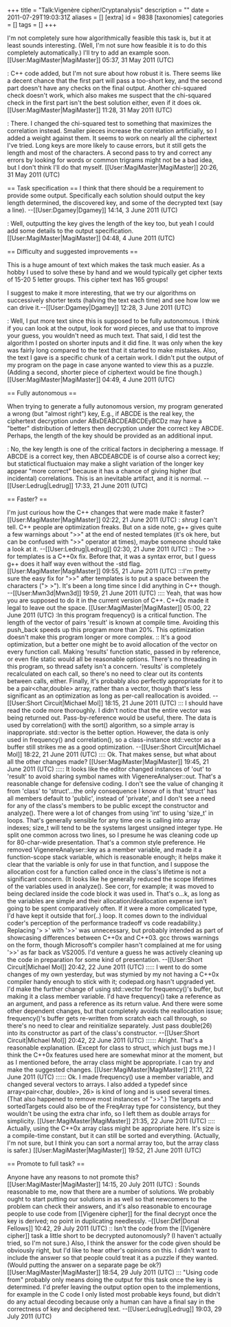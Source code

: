 +++
title = "Talk:Vigenère cipher/Cryptanalysis"
description = ""
date = 2011-07-29T19:03:31Z
aliases = []
[extra]
id = 9838
[taxonomies]
categories = []
tags = []
+++

I'm not completely sure how algorithmically feasible this task is, but it at least sounds interesting. (Well, I'm not sure how feasible it is to do this completely automatically.) I'll try to add an example soon. [[User:MagiMaster|MagiMaster]] 05:37, 31 May 2011 (UTC)

: C++ code added, but I'm not sure about how robust it is. There seems like a decent chance that the first part will pass a too-short key, and the second part doesn't have any checks on the final output. Another chi-squared check doesn't work, which also makes me suspect that the chi-squared check in the first part isn't the best solution either, even if it does ok. [[User:MagiMaster|MagiMaster]] 11:28, 31 May 2011 (UTC)

: There. I changed the chi-squared test to something that maximizes the correlation instead. Smaller pieces increase the correlation artificially, so I added a weight against them. It seems to work on nearly all the ciphertext I've tried. Long keys are more likely to cause errors, but it still gets the length and most of the characters. A second pass to try and correct any errors by looking for words or common trigrams might not be a bad idea, but I don't think I'll do that myself. [[User:MagiMaster|MagiMaster]] 20:26, 31 May 2011 (UTC)

== Task specification ==
I think that there should be a requirement to provide some output.  Specifically each solution should output the key length determined, the discovered key, and some of the decrypted text (say a line).  --[[User:Dgamey|Dgamey]] 14:14, 3 June 2011 (UTC)

: Well, outputting the key gives the length of the key too, but yeah I could add some details to the output specification. [[User:MagiMaster|MagiMaster]] 04:48, 4 June 2011 (UTC)

== Difficulty and suggested improvements ==

This is a huge amount of text which makes the task much easier.  As a hobby I used to solve these by hand and we would typically get cipher texts of 15-20 5 letter groups.  This cipher text has 165 groups!

I suggest to make it more interesting, that we try our algorithms on successively shorter texts (halving the text each time) and see how low we can drive it.--[[User:Dgamey|Dgamey]] 12:28, 3 June 2011 (UTC)

: Well, I put more text since this is supposed to be fully autonomous. I think if you can look at the output, look for word pieces, and use that to improve your guess, you wouldn't need as much text. That said, I did test the algorithm I posted on shorter inputs and it did fine. It was only when the key was fairly long compared to the text that it started to make mistakes. Also, the text I gave is a specific chunk of a certain work. I didn't put the output of my program on the page in case anyone wanted to view this as a puzzle. (Adding a second, shorter piece of ciphertext would be fine though.) [[User:MagiMaster|MagiMaster]] 04:49, 4 June 2011 (UTC)

== Fully autonomous ==

When trying to generate a fully autonomous version, my program generated a wrong (but "almost right") key, E.g., if ABCDE is the real key, the ciphertext decryption under ABxDEABCDEABCDEyBCDz may have a "better" distribution of letters then decryption under the correct key ABCDE. Perhaps, the length of the key should be provided as an additional input.

: No, the key length is one of the critical factors in deciphering a message.  If ABCDE is a correct key, then ABCDEABCDE is of course also a correct key; but statictical fluctuaion may make a slight variation of the longer key appear "more correct" because it has a chance of giving higher (but incidental) correlations.  This is an inevitable artifact, and it is normal. --[[User:Ledrug|Ledrug]] 17:33, 21 June 2011 (UTC)

== Faster? ==

I'm just curious how the C++ changes that were made make it faster? [[User:MagiMaster|MagiMaster]] 02:22, 21 June 2011 (UTC)
: *shrug* I can't tell.  C++ people are optimization freaks. But on a side note, g++ gives quite a few warnings about ">>" at the end of nested templates (it's ok here, but can be confused with ">>" operator at times), maybe someone should take a look at it. --[[User:Ledrug|Ledrug]] 02:30, 21 June 2011 (UTC)
:: The >> for templates is a C++0x fix. Before that, it was a syntax error, but I guess g++ does it half way even without the -std flag. [[User:MagiMaster|MagiMaster]] 09:55, 21 June 2011 (UTC)
:::I'm pretty sure the easy fix for ">>" after templates is to put a space between the characters ("> >"). It's been a long time since I did anything in C++ though. --[[User:Mwn3d|Mwn3d]] 19:59, 21 June 2011 (UTC)
:::: Yeah, that was how you are supposed to do it in the current version of C++. C++0x made it legal to leave out the space. [[User:MagiMaster|MagiMaster]] 05:00, 22 June 2011 (UTC)
:In this program frequency() is a critical function. The length of the vector of pairs 'result' is known at compile time. Avoiding this push_back speeds up this program more than 20%. This optimization doesn't make this program longer or more complex.
:: It's a good optimization, but a better one might be to avoid allocation of the vector on every function call. Making 'results' function static, passed in by reference, or even file static would all be reasonable options. There's no threading in this program, so thread safety isn't a concern. 'results' is completely recalculated on each call, so there's no need to clear out its contents between calls, either. Finally, it's probably also perfectly appropriate for it to be a pair<char,double> array, rather than a vector, though that's less significant as an optimization as long as per-call reallocation is avoided. --[[User:Short Circuit|Michael Mol]] 18:15, 21 June 2011 (UTC)
::: I should have read the code more thoroughly. I didn't notice that the entire vector was being returned out. Pass-by-reference would be useful, there. The data is used by correlation() with the sort() algorithm, so a simple array is inappropriate. std::vector is the better option. However, the data is only used in frequency() and correlation(), so a class-instance std::vector as a buffer still strikes me as a good optimization. --[[User:Short Circuit|Michael Mol]] 18:22, 21 June 2011 (UTC)
:::: Ok. That makes sense, but what about all the other changes made? [[User:MagiMaster|MagiMaster]] 19:45, 21 June 2011 (UTC)
::::: It looks like the editor changed instances of 'out' to 'result' to avoid sharing symbol names with VigenereAnalyser::out. That's a reasonable change for defensive coding. I don't see the value of changing it from 'class' to 'struct'...the only consequence I know of is that 'struct' has all members default to 'public', instead of 'private', and I don't see a need for any of the class's members to be public except the constructor and analyze(). There were a lot of changes from using 'int' to using 'size_t' in loops. That's generally sensible for any time one is calling into array indexes; size_t will tend to be the systems largest unsigned integer type. He split one common across two lines, so I presume he was cleaning code up for 80-char-wide presentation. That's a common style preference. He removed VigenereAnalyser::key as a member variable, and made it a function-scope stack variable, which is reasonable enough; it helps make it clear that the variable is only for use in that function, and I suppose the allocation cost for a function called once in the class's lifetime is not a significant concern. (It looks like he generally reduced the scope lifetimes of the variables used in analyze(). See corr, for example; it was moved to being declared inside the code block it was used in. That's o...k, as long as the variables are simple and their allocation/deallocation expense isn't going to be spent comparatively often. If it were a more complicated type, I'd have kept it outside that for(..) loop. It comes down to the individual coder's perception of the performance tradeoff vs code readability.)  Replacing '> >' with '>>' was unnecessary, but probably intended as part of showcasing differences between C++0x and C++03. gcc throws warnings on the form, though Microsoft's compiler hasn't complained at me for using '>>' as far back as VS2005. I'd venture a guess he was actively cleaning up the code in preparation for some kind of presentation. --[[User:Short Circuit|Michael Mol]] 20:42, 22 June 2011 (UTC)
::::: I went to do some changes of my own yesterday, but was stymied by my not having a C++0x compiler handy enough to stick with it; codepad.org hasn't upgraded yet. I'd make the further change of using std::vector for frequency()'s buffer, but making it a class member variable. I'd have frequency() take a reference as an argument, and pass a reference as its return value. And there were some other dependent changes, but that completely avoids the reallocation issue; frequency()'s buffer gets re-written from scratch each call through, so there's no need to clear and reinitialize separately. Just pass double(26) into its constructor as part of the class's constructor. --[[User:Short Circuit|Michael Mol]] 20:42, 22 June 2011 (UTC)
:::::: Alright. That's a reasonable explanation. (Except for class to struct, which just bugs me.) I think the C++0x features used here are somewhat minor at the moment, but as I mentioned before, the array class might be appropriate. I can try and make the suggested changes. [[User:MagiMaster|MagiMaster]] 21:11, 22 June 2011 (UTC)
:::::: Ok. I made frequency() use a member variable, and changed several vectors to arrays. I also added a typedef since array<pair<char, double>, 26> is kind of long and is used several times. (That also happened to remove most instances of ">>".) The targets and sortedTargets could also be of the FreqArray type for consistency, but they wouldn't be using the extra char info, so I left them as double arrays for simplicity. [[User:MagiMaster|MagiMaster]] 21:35, 22 June 2011 (UTC)
:::: Actually, using the C++0x array class might be appropriate here. It's size is a compile-time constant, but it can still be sorted and everything. (Actually, I'm not sure, but I think you can sort a normal array too, but the array class is safer.) [[User:MagiMaster|MagiMaster]] 19:52, 21 June 2011 (UTC)

== Promote to full task? ==

Anyone have any reasons to not promote this? [[User:MagiMaster|MagiMaster]] 14:15, 20 July 2011 (UTC)
: Sounds reasonable to me, now that there are a number of solutions. We probably ought to start putting our solutions in as well so that newcomers to the problem can check their answers, and it's also reasonable to encourage people to use code from [[Vigenère cipher]] for the final decrypt once the key is derived; no point in duplicating needlessly. –[[User:Dkf|Donal Fellows]] 10:42, 29 July 2011 (UTC)
:: Isn't the code from the [[Vigenère cipher]] task a little short to be decrypted autonomously? (I haven't actually tried, so I'm not sure.) Also, I think the answer for the code given should be obviously right, but I'd like to hear other's opinions on this. I didn't want to include the answer so that people could treat it as a puzzle if they wanted. (Would putting the answer on a separate page be ok?) [[User:MagiMaster|MagiMaster]] 18:54, 29 July 2011 (UTC)
::: "Using code from" probably only means doing the output for this task once the key is determined.  I'd prefer leaving the output option open to the implementions, for example in the C code I only listed most probable keys found, but didn't do any actual decoding because only a human can have a final say in the correctness of key and deciphered text. --[[User:Ledrug|Ledrug]] 19:03, 29 July 2011 (UTC)
